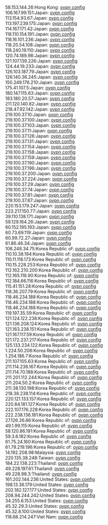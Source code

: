 58.153.144.26:Hong Kong: [ovpn config](vpn/58_153_144_26.ovpn)  
106.167.99.151:Japan: [ovpn config](vpn/106_167_99_151.ovpn)  
113.154.93.67:Japan: [ovpn config](vpn/113_154_93_67.ovpn)  
113.197.239.175:Japan: [ovpn config](vpn/113_197_239_175.ovpn)  
114.167.171.42:Japan: [ovpn config](vpn/114_167_171_42.ovpn)  
118.110.154.191:Japan: [ovpn config](vpn/118_110_154_191.ovpn)  
118.16.101.236:Japan: [ovpn config](vpn/118_16_101_236.ovpn)  
118.20.54.108:Japan: [ovpn config](vpn/118_20_54_108.ovpn)  
118.240.19.110:Japan: [ovpn config](vpn/118_240_19_110.ovpn)  
120.74.189.98:Japan: [ovpn config](vpn/120_74_189_98.ovpn)  
121.107.139.226:Japan: [ovpn config](vpn/121_107_139_226.ovpn)  
124.44.19.233:Japan: [ovpn config](vpn/124_44_19_233.ovpn)  
126.103.187.79:Japan: [ovpn config](vpn/126_103_187_79.ovpn)  
126.140.36.245:Japan: [ovpn config](vpn/126_140_36_245.ovpn)  
150.249.176.210:Japan: [ovpn config](vpn/150_249_176_210.ovpn)  
175.41.107.5:Japan: [ovpn config](vpn/175_41_107_5.ovpn)  
180.147.115.63:Japan: [ovpn config](vpn/180_147_115_63.ovpn)  
183.180.20.57:Japan: [ovpn config](vpn/183_180_20_57.ovpn)  
211.120.140.82:Japan: [ovpn config](vpn/211_120_140_82.ovpn)  
218.47.92.142:Japan: [ovpn config](vpn/218_47_92_142.ovpn)  
219.100.37.10:Japan: [ovpn config](vpn/219_100_37_10.ovpn)  
219.100.37.100:Japan: [ovpn config](vpn/219_100_37_100.ovpn)  
219.100.37.103:Japan: [ovpn config](vpn/219_100_37_103.ovpn)  
219.100.37.11:Japan: [ovpn config](vpn/219_100_37_11.ovpn)  
219.100.37.126:Japan: [ovpn config](vpn/219_100_37_126.ovpn)  
219.100.37.131:Japan: [ovpn config](vpn/219_100_37_131.ovpn)  
219.100.37.154:Japan: [ovpn config](vpn/219_100_37_154.ovpn)  
219.100.37.158:Japan: [ovpn config](vpn/219_100_37_158.ovpn)  
219.100.37.159:Japan: [ovpn config](vpn/219_100_37_159.ovpn)  
219.100.37.190:Japan: [ovpn config](vpn/219_100_37_190.ovpn)  
219.100.37.196:Japan: [ovpn config](vpn/219_100_37_196.ovpn)  
219.100.37.200:Japan: [ovpn config](vpn/219_100_37_200.ovpn)  
219.100.37.224:Japan: [ovpn config](vpn/219_100_37_224.ovpn)  
219.100.37.29:Japan: [ovpn config](vpn/219_100_37_29.ovpn)  
219.100.37.74:Japan: [ovpn config](vpn/219_100_37_74.ovpn)  
219.100.37.81:Japan: [ovpn config](vpn/219_100_37_81.ovpn)  
219.100.37.87:Japan: [ovpn config](vpn/219_100_37_87.ovpn)  
220.153.179.247:Japan: [ovpn config](vpn/220_153_179_247.ovpn)  
223.217.150.77:Japan: [ovpn config](vpn/223_217_150_77.ovpn)  
39.110.138.171:Japan: [ovpn config](vpn/39_110_138_171.ovpn)  
59.129.164.26:Japan: [ovpn config](vpn/59_129_164_26.ovpn)  
60.152.195.193:Japan: [ovpn config](vpn/60_152_195_193.ovpn)  
60.73.69.119:Japan: [ovpn config](vpn/60_73_69_119.ovpn)  
60.99.72.27:Japan: [ovpn config](vpn/60_99_72_27.ovpn)  
61.86.46.34:Japan: [ovpn config](vpn/61_86_46_34.ovpn)  
106.248.34.75:Korea Republic of: [ovpn config](vpn/106_248_34_75.ovpn)  
110.10.38.194:Korea Republic of: [ovpn config](vpn/110_10_38_194.ovpn)  
110.11.116.173:Korea Republic of: [ovpn config](vpn/110_11_116_173.ovpn)  
110.15.228.253:Korea Republic of: [ovpn config](vpn/110_15_228_253.ovpn)  
112.162.210.200:Korea Republic of: [ovpn config](vpn/112_162_210_200.ovpn)  
112.165.118.90:Korea Republic of: [ovpn config](vpn/112_165_118_90.ovpn)  
112.184.66.116:Korea Republic of: [ovpn config](vpn/112_184_66_116.ovpn)  
115.41.151.28:Korea Republic of: [ovpn config](vpn/115_41_151_28.ovpn)  
118.36.207.79:Korea Republic of: [ovpn config](vpn/118_36_207_79.ovpn)  
118.46.234.188:Korea Republic of: [ovpn config](vpn/118_46_234_188.ovpn)  
118.46.234.188:Korea Republic of: [ovpn config](vpn/118_46_234_188.ovpn)  
118.46.234.188:Korea Republic of: [ovpn config](vpn/118_46_234_188.ovpn)  
119.197.35.59:Korea Republic of: [ovpn config](vpn/119_197_35_59.ovpn)  
121.124.122.238:Korea Republic of: [ovpn config](vpn/121_124_122_238.ovpn)  
121.136.208.124:Korea Republic of: [ovpn config](vpn/121_136_208_124.ovpn)  
121.163.238.151:Korea Republic of: [ovpn config](vpn/121_163_238_151.ovpn)  
121.167.117.59:Korea Republic of: [ovpn config](vpn/121_167_117_59.ovpn)  
121.172.237.217:Korea Republic of: [ovpn config](vpn/121_172_237_217.ovpn)  
125.133.234.122:Korea Republic of: [ovpn config](vpn/125_133_234_122.ovpn)  
1.224.50.206:Korea Republic of: [ovpn config](vpn/1_224_50_206.ovpn)  
1.254.186.7:Korea Republic of: [ovpn config](vpn/1_254_186_7.ovpn)  
211.107.105.63:Korea Republic of: [ovpn config](vpn/211_107_105_63.ovpn)  
211.114.236.167:Korea Republic of: [ovpn config](vpn/211_114_236_167.ovpn)  
211.114.70.188:Korea Republic of: [ovpn config](vpn/211_114_70_188.ovpn)  
211.201.112.244:Korea Republic of: [ovpn config](vpn/211_201_112_244.ovpn)  
211.204.50.2:Korea Republic of: [ovpn config](vpn/211_204_50_2.ovpn)  
211.38.130.198:Korea Republic of: [ovpn config](vpn/211_38_130_198.ovpn)  
218.38.238.114:Korea Republic of: [ovpn config](vpn/218_38_238_114.ovpn)  
220.121.133.157:Korea Republic of: [ovpn config](vpn/220_121_133_157.ovpn)  
220.84.181.127:Korea Republic of: [ovpn config](vpn/220_84_181_127.ovpn)  
222.107.176.228:Korea Republic of: [ovpn config](vpn/222_107_176_228.ovpn)  
222.238.136.181:Korea Republic of: [ovpn config](vpn/222_238_136_181.ovpn)  
27.126.26.66:Korea Republic of: [ovpn config](vpn/27_126_26_66.ovpn)  
49.1.99.115:Korea Republic of: [ovpn config](vpn/49_1_99_115.ovpn)  
58.120.86.191:Korea Republic of: [ovpn config](vpn/58_120_86_191.ovpn)  
59.3.6.182:Korea Republic of: [ovpn config](vpn/59_3_6_182.ovpn)  
61.75.24.160:Korea Republic of: [ovpn config](vpn/61_75_24_160.ovpn)  
61.79.219.196:Korea Republic of: [ovpn config](vpn/61_79_219_196.ovpn)  
14.192.208.98:Malaysia: [ovpn config](vpn/14_192_208_98.ovpn)  
220.135.38.248:Taiwan: [ovpn config](vpn/220_135_38_248.ovpn)  
184.22.138.223:Thailand: [ovpn config](vpn/184_22_138_223.ovpn)  
49.228.197.61:Thailand: [ovpn config](vpn/49_228_197_61.ovpn)  
49.228.98.3:Thailand: [ovpn config](vpn/49_228_98_3.ovpn)  
161.202.144.236:United States: [ovpn config](vpn/161_202_144_236.ovpn)  
198.13.36.179:United States: [ovpn config](vpn/198_13_36_179.ovpn)  
202.182.127.177:United States: [ovpn config](vpn/202_182_127_177.ovpn)  
208.94.244.242:United States: [ovpn config](vpn/208_94_244_242.ovpn)  
34.255.6.153:United States: [ovpn config](vpn/34_255_6_153.ovpn)  
45.32.29.3:United States: [ovpn config](vpn/45_32_29_3.ovpn)  
45.32.8.100:United States: [ovpn config](vpn/45_32_8_100.ovpn)  
118.68.214.247:Viet Nam: [ovpn config](vpn/118_68_214_247.ovpn)  
